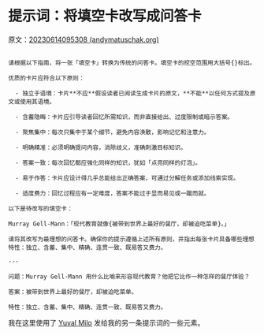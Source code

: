 # 提示词：将填空卡改写成问答卡

原文：[20230614095308 (andymatuschak.org)](https://notes.andymatuschak.org/z476V43THfokoE4mAGNpGZ4MYNZDtsCvdkYeV)

```

请根据以下指南，将一张「填空卡」转换为传统的问答卡。填空卡的挖空范围用大括号{}标出。

优质的卡片应符合以下原则：

  - 独立于语境：卡片**不应**假设读者已阅读生成卡片的原文，**不能**以任何方式提及原文或使用其语境。

  - 含蓄隐晦：卡片应引导读者回忆所需知识，而非直接给出、过度限制或暗示答案。

  - 聚焦集中：每次只集中于某个细节，避免内容涣散，影响记忆和注意力。

  - 明确精准：必须明确提问内容，消除歧义，准确刺激目标知识。

  - 答案一致：每次回忆都应强化同样的知识，犹如「点亮同样的灯泡」。

  - 易于作答：卡片应设计得几乎总能给出正确答案，可通过分解任务或添加线索实现。

  - 适度费力：回忆过程应有一定难度，答案不能过于显而易见或一蹴而就。

以下是待改写的填空卡：

Murray Gell-Mann：「现代教育就像{被带到世界上最好的餐厅，却被迫吃菜单}。」

请将其改写为最理想的问答卡。确保你的提示遵循上述所有原则，并指出每张卡片具备哪些理想特性：独立、含蓄、集中、精确、连贯一致、既易答又费力。

---

问题：Murray Gell-Mann 用什么比喻来形容现代教育？他把它比作一种怎样的餐厅体验？

答案：被带到世界上最好的餐厅，却被迫吃菜单。

特性：独立、含蓄、集中、精确、连贯一致、既易答又费力。

```

我在这里使用了 [Yuval Milo](https://notes.andymatuschak.org/zJ55L18u5sagXqnMWh5szwfZ388oGQbyfW3) 发给我的另一条提示词的一些元素。